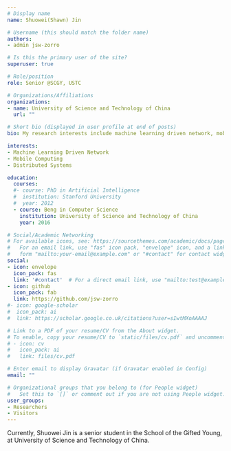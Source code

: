 ```yaml
---
# Display name
name: Shuowei(Shawn) Jin

# Username (this should match the folder name)
authors:
- admin jsw-zorro

# Is this the primary user of the site?
superuser: true

# Role/position
role: Senior @SCGY, USTC

# Organizations/Affiliations
organizations:
- name: University of Science and Technology of China
  url: ""

# Short bio (displayed in user profile at end of posts)
bio: My research interests include machine learning driven network, mobile computing, distributed systems.

interests:
- Machine Learning Driven Network
- Mobile Computing
- Distributed Systems

education:
  courses:
  #- course: PhD in Artificial Intelligence
  #  institution: Stanford University
  #  year: 2012
  - course: Beng in Computer Science
    institution: University of Science and Technology of China
    year: 2016

# Social/Academic Networking
# For available icons, see: https://sourcethemes.com/academic/docs/page-builder/#icons
#   For an email link, use "fas" icon pack, "envelope" icon, and a link in the
#   form "mailto:your-email@example.com" or "#contact" for contact widget.
social:
- icon: envelope
  icon_pack: fas
  link: '#contact'  # For a direct email link, use "mailto:test@example.org".
- icon: github
  icon_pack: fab
  link: https://github.com/jsw-zorro
#- icon: google-scholar
#  icon_pack: ai
#  link: https://scholar.google.co.uk/citations?user=sIwtMXoAAAAJ

# Link to a PDF of your resume/CV from the About widget.
# To enable, copy your resume/CV to `static/files/cv.pdf` and uncomment the lines below.
# - icon: cv
#   icon_pack: ai
#   link: files/cv.pdf

# Enter email to display Gravatar (if Gravatar enabled in Config)
email: ""

# Organizational groups that you belong to (for People widget)
#   Set this to `[]` or comment out if you are not using People widget.
user_groups:
- Researchers
- Visitors
---
```


Currently, Shuowei Jin is a senior student in the School of the Gifted Young, at University of Science and Technology of China.
